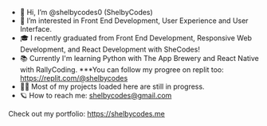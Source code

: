 - 👋 Hi, I’m @shelbycodes0 (ShelbyCodes)
- 🤩 I’m interested in Front End Development, User Experience and User Interface.
- 🎓 I recently graduated from Front End Development, Responsive Web Development, and React Development with SheCodes!
- 📚 Currently I'm learning Python with The App Brewery and React Native with RallyCoding.
  ***You can follow my progree on replit too: https://replit.com/@shelbycodes
- 👩‍💻 Most of my projects loaded here are still in progress. 
- 🪐 How to reach me: shelbycodes@gmail.com

Check out my portfolio: https://shelbycodes.me
